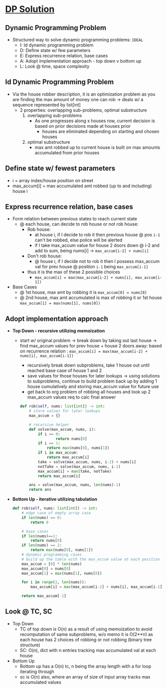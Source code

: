 # [DP Solution](https://levelup.gitconnected.com/solving-the-house-robber-leetcode-problem-1d34df04ea20)

## Dynamic Programming Problem
- Structured way to solve dynamic programming problems: `IDEAL`
    * I: Id dynamic programming problem
    * D: Define state w/ few parameters
    * E: Express recurrence relation, base cases
    * A: Adopt implementation approach - top down v bottom up
    * L: Look @ time, space complexity

## Id Dynamic Programming Problem
- Via the house robber description, it is an optimization problem as you are finding the max amount of money one can rob -> deals w/ a sequence represented by list[int]
    * 2 properties: overlapping sub-problems, optimal substructure
        1. overlapping sub-problems
            - As one progresses along x houses row, current decision is based on prior decisions made at houses prior
                * houses are eliminated depending on starting and chosen houses
        2. optimal substructure
            - max amt robbed up to current house is built on max amounts accumulated from prior houses

## Define state w/ fewest parameters
- i = array index/house position on street
- max_accum[i] = max accumulated amt robbed (up to and including) house i

## Express recurrence relation, base cases
- Form relation between previous states to reach current state
    * @ each house, can decide to rob house or not rob house:
        * Rob house:
            - at house i, if I decide to rob it then previous house @ pos `i-1` can't be robbed, else police will be alerted
            - if I take max_accum value for house 2 doors down @ i-2 and add to sum, being nums[i] -> `max_accum[i-2] + nums[i]`
        * Don't rob house:
            - @ house i, if I decide not to rob it then I possess max_accum val for prev house @ position `i-1` being `max_accum[i-1]`
        * thus it is the max of these 2 possible choices
            * `max_accum[i] = max(max_accum[i-2] + nums[i], max_accum[i-1])`
- Base Cases
    * @ 1st house, max amt by robbing it is `max_accum[0] = nums[0]`
    * @ 2nd house, max amt accumulated is max of robbing it or 1st house `max_accum[1] = max(nums[1], nums[0])`

## Adopt implementation approach
* __Top Down - recursive utilizing memoization__
    - start w/ original problem -> break down by taking out last house -> find max_accum values for prev house + house 2 doors away: based on recurrence relation : `max_accum[i] = max(max_accum[i-2] + nums[i], max_accum[i-1])`
        * recursively break down subproblems, take 1 house out until reached base case of house 1 and 2
        * save values for those houses for later lookups -> using solutions to subproblems, continue to build problem back up by adding 1 house cumulatively and storing max_accum value for future use
        * get back to org problem of robbing all houses and look up 2 max_accum values req to calc final answer

        ```py
        def rob(self, nums: list[int]) -> int:
            # store values for later lookups
            max_accum = {}

            # recursive helper
            def solve(max_accum, nums, i):
                if i == 0:
                        return nums[0]
                if i == 1:
                    return max(nums[0], nums[1])
                if i in max_accum:
                    return max_accum[i]
                take = solve(max_accum, nums, i-2) + nums[i]
                notTake = solve(max_accum, nums, i-1)
                max_accum[i] = max(take, notTake)
                return max_accum[i]

            ans = solve(max_accum, nums, len(nums)-1)
            return ans
        ```

* __Bottom Up - iterative utilizing tabulation__
    ```py
    def rob(self, nums: list[int]) -> int:
        # edge case of empty array case
        if len(nums) == 0:
            return 0

        # base cases
        if len(nums)==1:
            return nums[0]
        if len(nums) == 2:
            return max(nums[0], nums[1])
        # dynamic programming cases
        # build up the table with the max_accum value at each position
        max_accum = [0] * len(nums)
        max_accum[0] = nums[0]
        max_accum[1] = max(nums[1], nums[0])

        for i in range(2, len(nums)):
            max_accum[i] = max(max_accum[i-2] + nums[i], max_accum[i-1])

        return max_accum[-1]
    ```

## Look @ TC, SC
* Top Down
    - TC of top down is O(n) as a result of using memoization to avoid recomputation of same subproblems, w/o memo it is O(2**n) as each house has 2 choices of robbing or not robbing (binary tree structure)
    - SC: O(n), dict with n entries tracking max accumulated val at each house
* Bottom Up
    - Bottom up has a O(n) tc, n being the array length with a for loop iterating through
    - sc is O(n) also, where an array of size of input array tracks max accumulated values
